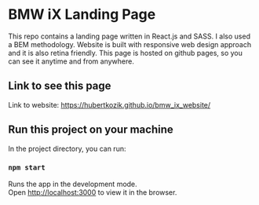 # BMW iX Landing Page

This repo contains a landing page written in React.js and SASS. I also used a BEM methodology. Website is built with responsive web design approach and it is also retina friendly. This page is hosted on github pages, so you can see it anytime and from anywhere.

## Link to see this page

Link to website: https://hubertkozik.github.io/bmw_ix_website/

## Run this project on your machine

In the project directory, you can run:

### `npm start`

Runs the app in the development mode.\
Open [http://localhost:3000](http://localhost:3000) to view it in the browser.
